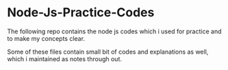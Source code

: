 # Node-Js-Practice-Codes
The following repo contains the node js codes which i used for practice and to make my concepts clear.  

Some of these files contain small bit of codes and explanations as well, which i maintained as notes through out.  
